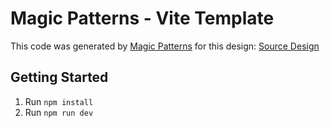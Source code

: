 # Magic Patterns - Vite Template

This code was generated by [Magic Patterns](https://magicpatterns.com) for this design: [Source Design](https://www.magicpatterns.com/c/6vkgfd6ulzogusdzbzjgus)

## Getting Started

1. Run `npm install`
2. Run `npm run dev`
